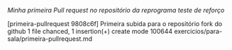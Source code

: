 *Minha primeira Pull request no repositório da reprograma teste de reforço*

[primeira-pullrequest 9808c6f] Primeira subida para o repositório fork do github
1 file chanced, 1 insertion(+)
create mode 100644 exercicios/para-sala/primeira-pullrequest.md